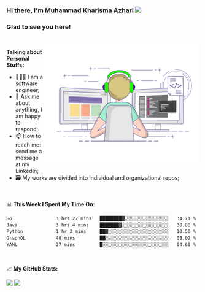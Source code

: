 ### Hi there, I'm <a href="#" target="_blank">Muhammad Kharisma Azhari</a> <img src="https://media.giphy.com/media/hvRJCLFzcasrR4ia7z/giphy.gif" width="25px">

### Glad to see you here! 

</br>

<img align="right" alt="GIF" src="https://github.com/muazhari/muazhari/blob/main/coding.gif?raw=true" width="408" height="318" />
  
**Talking about Personal Stuffs:**

- 👨🏻‍💻 I am a software engineer;
- 💬 Ask me about anything, I am happy to respond;
- 📫 How to reach me: send me a message at my LinkedIn;
- 🗃️ My works are divided into individual and organizational repos;

</br>

📊 **This Week I Spent My Time On:**
<!--START_SECTION:waka-->

```txt
Go                3 hrs 27 mins   ████████▓░░░░░░░░░░░░░░░░   34.71 %
Java              3 hrs 4 mins    ███████▓░░░░░░░░░░░░░░░░░   30.88 %
Python            1 hr 2 mins     ██▓░░░░░░░░░░░░░░░░░░░░░░   10.50 %
GraphQL           48 mins         ██░░░░░░░░░░░░░░░░░░░░░░░   08.02 %
YAML              27 mins         █░░░░░░░░░░░░░░░░░░░░░░░░   04.60 %
```

<!--END_SECTION:waka-->

</br>

📈 **My GitHub Stats:**

<p>
  <img height="180em" src="https://github-readme-stats.vercel.app/api?username=muazhari&show_icons=true&hide_border=true&&count_private=true&include_all_commits=true" />
  <img height="180em" src="https://github-readme-stats.vercel.app/api/top-langs/?username=muazhari&&hide_border=true&layout=compact&langs_count=8"/>
</p>
